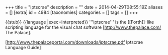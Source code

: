 +++
title = "Iptscrae"
description = ""
date = 2014-04-29T08:55:19Z
aliases = []
[extra]
id = 4984
[taxonomies]
categories = []
tags = []
+++

{{stub}}
{{language
|exec=interpreted}}
'''Iptscrae''' is the [[Forth]]-like scripting language for the visual chat software [http://www.thepalace.com/ The Palace].

[http://www.thepalaceportal.com/downloads/iptscrae.pdf Iptscrae Language Guide]
